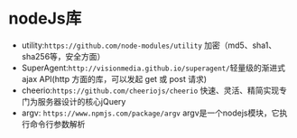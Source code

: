 # nodeJs库

+ utility:`https://github.com/node-modules/utility` 加密（md5、sha1、sha256等，安全方面）
+ SuperAgent:`http://visionmedia.github.io/superagent/`轻量级的渐进式ajax API(http 方面的库，可以发起 get 或 post 请求)
+ cheerio:`https://github.com/cheeriojs/cheerio` 快速、灵活、精简实现专门为服务器设计的核心jQuery
+ argv: `https://www.npmjs.com/package/argv` argv是一个nodejs模块，它执行命令行参数解析
